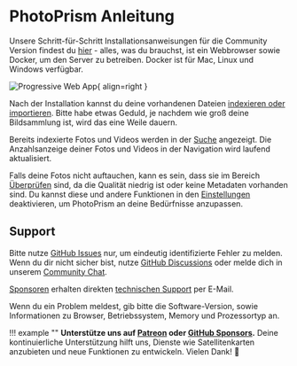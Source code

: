 # PhotoPrism Anleitung

Unsere Schritt-für-Schritt Installationsanweisungen für die Community Version findest du [hier](https://docs.photoprism.org/getting-started/) - alles, was du brauchst, ist ein Webbrowser sowie Docker, um den Server zu betreiben. Docker ist für Mac, Linux und Windows verfügbar.

![Progressive Web App](https://dl.photoprism.org/img/ui/iphone-index-360px.png){ align=right }

Nach der Installation kannst du deine vorhandenen Dateien [indexieren oder importieren](library/import-vs-index.md). Bitte habe etwas Geduld, je nachdem wie groß deine Bildsammlung ist, wird das eine Weile dauern.

Bereits indexierte Fotos und Videos werden in der [Suche](organize/browse.md) angezeigt. Die Anzahlsanzeige deiner Fotos und Videos in der Navigation wird laufend aktualisiert.

Falls deine Fotos nicht auftauchen, kann es sein, dass sie im Bereich [Überprüfen](organize/review.md) sind, da die Qualität niedrig ist oder keine Metadaten vorhanden sind. Du kannst diese und andere Funktionen in den  [Einstellungen](settings/general.md) deaktivieren, um PhotoPrism an deine Bedürfnisse anzupassen.

## Support ##
Bitte nutze [GitHub Issues](https://github.com/photoprism/photoprism/issues) nur, um eindeutig identifizierte Fehler zu melden. 
Wenn du dir nicht sicher bist, nutze [GitHub Discussions](https://github.com/photoprism/photoprism/discussions)
oder melde dich in unserem [Community Chat](https://gitter.im/browseyourlife/community). 

[Sponsoren](../funding.md) erhalten direkten [technischen Support](https://photoprism.app/contact) per E-Mail.

Wenn du ein Problem meldest, gib bitte die Software-Version, sowie Informationen zu Browser, Betriebssystem, Memory und
Prozessortyp an.


!!! example ""
    **Unterstütze uns auf [Patreon](https://www.patreon.com/photoprism) oder [GitHub Sponsors](https://github.com/sponsors/photoprism).**
    Deine kontinuierliche Unterstützung hilft uns, Dienste wie Satellitenkarten anzubieten und neue Funktionen zu entwickeln. Vielen Dank! 💜